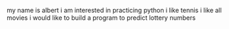 my name is albert
i am interested in practicing python
i like tennis
i like all movies
i would like to build a program to predict lottery numbers
